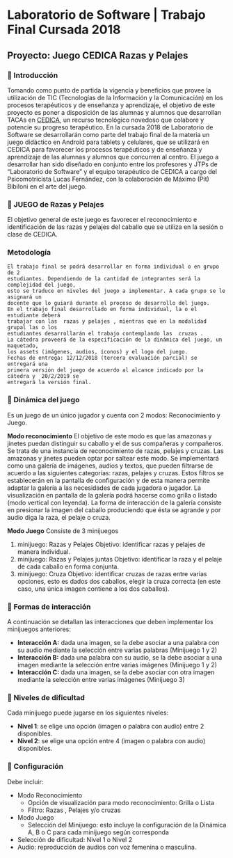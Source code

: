 # Laboratorio de Software | Trabajo Final Cursada 2018

## Proyecto: Juego CEDICA Razas y Pelajes

### :pushpin: Introducción

Tomando como punto de partida la vigencia y beneficios que provee la utilización
de TIC (Tecnologías de la Información y la Comunicación) en los procesos
terapéuticos y de enseñanza y aprendizaje, el objetivo de este proyecto es poner a
disposición de las alumnas y alumnos que desarrollan TACAs en [CEDICA](https://www.facebook.com/cedica.equitacionparatodos/), un recurso tecnológico novedoso que colabore y potencie su progreso terapéutico.
En la cursada 2018 de Laboratorio de Software se desarrollarán como parte del
trabajo final de la materia un juego didáctico en Android para tablets y celulares, que
se utilizará en CEDICA para favorecer los procesos terapéuticos y de enseñanza y
aprendizaje de las alumnas y alumnos que concurren al centro.
El juego a desarrollar han sido diseñado en conjunto entre los profesores y JTPs
de “Laboratorio de Software” y el equipo terapéutico de CEDICA a cargo del
Psicomotricista Lucas Fernández, con la colaboración de Máximo (Pit) Bibiloni en el
arte del juego.

### :pushpin: JUEGO de Razas y Pelajes

El objetivo general de este juego es favorecer el reconocimiento e identificación de
las razas y pelajes del caballo que se utiliza en la sesión o clase de CEDICA.

### Metodología

```
El trabajo final se podrá desarrollar en forma individual o en grupo de 2
estudiantes. Dependiendo de la cantidad de integrantes será la complejidad del juego,
esto se traduce en niveles del juego a implementar. A cada grupo se le asignará un
docente que lo guiará durante el proceso de desarrollo del juego.
En el trabajo final desarrollado en forma individual, la o el estudiante deberá
trabajar con las ​ razas y pelajes ​, mientras que en la modalidad grupal las o los
estudiantes desarrollarán el trabajo contemplando las ​ cruzas ​.
La cátedra proveerá de la especificación de la dinámica del juego, un maquetado,
los assets (imágenes, audios, íconos) y el logo del juego.
Fechas de entrega: 12/12/2018 (tercera evaluación parcial) se entregará una
primera versión del juego de acuerdo al alcance indicado por la cátedra y  20/2/2019 se
entregará la versión final.
```
### :small_orange_diamond: Dinámica del juego

Es un juego de un único jugador y cuenta con 2 modos: Reconocimiento y  Juego.

**Modo reconocimiento**
El objetivo de este modo es que las amazonas y jinetes puedan distinguir su caballo
y el de sus compañeras y compañeros.
Se trata de una instancia de reconocimiento de razas, pelajes y cruzas.
Las amazonas y jinetes pueden optar por saltear este modo.
Se implementará como una galería de imágenes, audios y textos, que pueden filtrarse
de acuerdo a las siguientes categorías: razas, pelajes y cruzas. Estos filtros se
establecerán en la pantalla de configuración y de esta manera permite adaptar la
galería a las necesidades de cada jugadora o jugador.
La visualización en pantalla de la galería podrá hacerse como grilla o listado (modo
vertical con leyenda). La forma de interacción de la galería consiste en presionar la
imagen del caballo produciendo que ésta se agrande y por audio diga la raza, el pelaje
o cruza.

**Modo Juego**
Consiste de 3 minijuegos
1. minijuego: Razas y Pelajes
Objetivo: identificar razas y pelajes de manera individual.
2. minijuego: Razas y Pelajes juntas
Objetivo: identificar la raza y el pelaje de cada caballo en forma conjunta.
3. minijuego: Cruza
Objetivo: identificar cruzas de razas entre varias opciones, esto es dados dos
caballos, elegir la cruza correcta (en este caso, una única imagen contiene a los
dos caballos).

### :small_orange_diamond: Formas de interacción

A continuación se detallan las interacciones que deben implementar los minijuegos
anteriores:
* **Interacción A:** dada una imagen, se la debe asociar a una palabra con su audio
mediante la selección entre varias palabras (Minijuego 1 y 2)
* **Interacción B:** dada una palabra con su audio, se la debe asociar a una imagen
mediante la selección entre varias imágenes (Minijuego 1 y 2)
* **Interacción C:** dada una imagen, se la debe asociar con otra imagen mediante la
selección entre varias imágenes (Minijuego 3)

### :small_orange_diamond: Niveles de dificultad

Cada minijuego puede jugarse en los siguientes niveles:
* **Nivel 1**: se elige una opción (imagen o palabra con audio) entre 2 disponibles.
* **Nivel 2**: se elige una opción entre 4 (imagen o palabra con audio) disponibles.

### :small_orange_diamond: Configuración
Debe incluir:

- Modo Reconocimiento
    - Opción de visualización para modo reconocimiento: Grilla o Lista
    - Filtro: Razas , Pelajes y/o cruzas
- Modo Juego
    - Selección del Minijuego: esto incluye la configuración de la Dinámica A, B o C para cada minijuego según corresponda
- Selección de dificultad: Nivel 1 o Nivel 2
- Audio: reproducción de audios con voz femenina o masculina.



